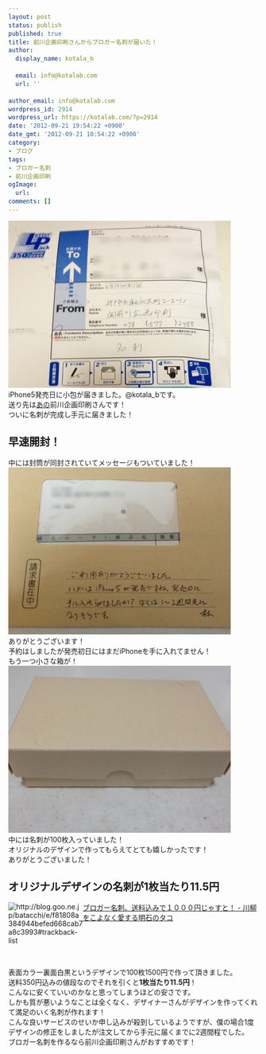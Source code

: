 ```yaml
---
layout: post
status: publish
published: true
title: 前川企画印刷さんからブロガー名刺が届いた！
author:
  display_name: kotala_b

  email: info@kotalab.com
  url: ''

author_email: info@kotalab.com
wordpress_id: 2914
wordpress_url: https://kotalab.com/?p=2914
date: '2012-09-21 19:54:22 +0900'
date_gmt: '2012-09-21 10:54:22 +0900'
category:
- ブログ
tags:
- ブロガー名刺
- 前川企画印刷
ogImage:
  url:
comments: []
---
```

<p><a href="/wp-content/uploads/blogermeishi_120921_03.jpg" target="_blank"><img src="/wp-content/uploads/blogermeishi_120921_03.jpg" alt="" title="blogermeishi_120921_03" width="448" height="336" class="alignnone size-full wp-image-2918" /></a><br />
iPhone5発売日に小包が届きました。@kotala_bです。<br />
送り先は<a href="/meishi-maekawa" title="前川企画印刷さんでブロガー名刺を作ってみる！" target="_blank">あの</a>前川企画印刷さんです！<br />
ついに名刺が完成し手元に届きました！<br />
</p>
<!--more-->
<h2>早速開封！</h2>
<p>中には封筒が同封されていてメッセージもついていました！<br />
<a href="/wp-content/uploads/blogermeishi_120921_02.jpg" target="_blank"><img src="/wp-content/uploads/blogermeishi_120921_02.jpg" alt="" title="blogermeishi_120921_02" width="448" height="336 class="alignnone size-full wp-image-2917" /></a><br />
ありがとうございます！<br />
予約はしましたが発売初日にはまだiPhoneを手に入れてません！<br />
もう一つ小さな箱が！<br />
<a href="/wp-content/uploads/blogermeishi_120921_01.jpg" target="_blank"><img src="/wp-content/uploads/blogermeishi_120921_01.jpg" alt="" title="blogermeishi_120921_01" width="448" height="336" class="alignnone size-full wp-image-2916" /></a><br />
中には名刺が100枚入っていました！<br />
オリジナルのデザインで作ってもらえてとても嬉しかったです！<br />
ありがとうございました！</p>
<h2>オリジナルデザインの名刺が1枚当たり11.5円</h2>
<p><a href="http://blog.goo.ne.jp/batacchi/e/f81808a384944befed668cab7a8c3993#trackback-list" target="_blank"><img src="https://capture.heartrails.com/150x130?http://blog.goo.ne.jp/batacchi/e/f81808a384944befed668cab7a8c3993#trackback-list" alt="http://blog.goo.ne.jp/batacchi/e/f81808a384944befed668cab7a8c3993#trackback-list" width="150" height="130" align="left" /></a><a href="http://blog.goo.ne.jp/batacchi/e/f81808a384944befed668cab7a8c3993#trackback-list" target="_blank">ブロガー名刺、送料込みで１０００円じゃすと！ - 川柳をこよなく愛する明石のタコ</a><br style="clear:both;" />表面カラー裏面白黒というデザインで100枚1500円で作って頂きました。<br />
送料350円込みの値段なのでそれを引くと<strong>1枚当たり11.5円</strong>！<br />
こんなに安くていいのかなと思ってしまうほどの安さです。<br />
しかも質が悪いようなことは全くなく、デザイナーさんがデザインを作ってくれて満足のいく名刺が作れます！<br />
こんな良いサービスのせいか申し込みが殺到しているようですが、僕の場合1度デザインの修正をしましたが注文してから手元に届くまでに2週間程でした。<br />
ブロガー名刺を作るなら前川企画印刷さんがおすすめです！</p>
